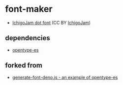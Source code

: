 # font-maker
 
- [IchigoJam dot font](https://code4fukui.github.io/font-maker/IchigoJamdot-Regular.otf) (CC BY [IchigoJam](https://ichigojam.net/))

## dependencies

- [opentype-es](https://github.com/code4fukui/opentype-es/)

## forked from

- [generate-font-deno.js - an example of opentype-es](https://github.com/code4fukui/opentype-es/blob/es/examples/generate-font-deno.js)
